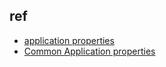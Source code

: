 

## ref

+ [application properties](https://docs.spring.io/spring-boot/docs/2.0.4.RELEASE/reference/html/common-application-properties.html)
+ [Common Application properties](https://docs.spring.io/spring-boot/docs/current/reference/html/appendix-application-properties.html)